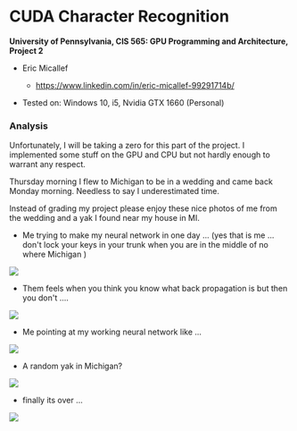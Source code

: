 CUDA Character Recognition
======================

**University of Pennsylvania, CIS 565: GPU Programming and Architecture, Project 2**

* Eric Micallef
  * https://www.linkedin.com/in/eric-micallef-99291714b/
  
* Tested on: Windows 10, i5, Nvidia GTX 1660 (Personal)

### Analysis

Unfortunately, I will be taking a zero for this part of the project. I implemented some stuff on the GPU and CPU but not hardly enough to warrant any respect.

Thursday morning I flew to Michigan to be in a wedding and came back Monday morning. Needless to say I underestimated time.

Instead of grading my project please enjoy these nice photos of me from the wedding and a yak I found near my house in MI.



* Me trying to make my neural network in one day ... (yes that is me ... don't lock your keys in your trunk when you are in the middle of no where Michigan )

![](img/sawzall.gif)

* Them feels when you think you know what back propagation is but then you don't ....

![](img/n1.jpg)

* Me pointing at my working neural network like ... 

![](img/nn.jpg)

* A random yak in Michigan?

![](img/yak.jpg#center)

* finally its over ... 

![](img/ss.jpg)
